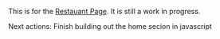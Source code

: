 This is for the [Restauant Page](https://www.theodinproject.com/paths/full-stack-javascript/courses/javascript/lessons/restaurant-page).  It is still a work in progress.  

Next actions: Finish building out the home secion in javascript